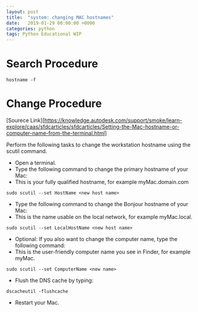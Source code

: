 ```yaml
---
layout: post
title:  "system: changing MAC hostnames"
date:   2019-01-29 00:00:00 +0000
categories: python
tags: Python Educational WIP
---
```

# Search Procedure
```
hostname -f
```
# Change Procedure
[Sourece Link][https://knowledge.autodesk.com/support/smoke/learn-explore/caas/sfdcarticles/sfdcarticles/Setting-the-Mac-hostname-or-computer-name-from-the-terminal.html]

Perform the following tasks to change the workstation hostname using the scutil command.
* Open a terminal.
* Type the following command to change the primary hostname of your Mac:
* This is your fully qualified hostname, for example myMac.domain.com
```
sudo scutil --set HostName <new host name>
```
* Type the following command to change the Bonjour hostname of your Mac:
* This is the name usable on the local network, for example myMac.local.
```
sudo scutil --set LocalHostName <new host name>
```
* Optional: If you also want to change the computer name, type the following command:
* This is the user-friendly computer name you see in Finder, for example myMac.
```
sudo scutil --set ComputerName <new name>
```
* Flush the DNS cache by typing:
```
dscacheutil -flushcache
```
* Restart your Mac.


